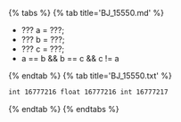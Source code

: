 {% tabs %}
{% tab title='BJ_15550.md' %}

* ??? a = ???;
* ??? b = ???;
* ??? c = ???;
* a == b && b == c && c != a

{% endtab %}
{% tab title='BJ_15550.txt' %}

```txt
int 16777216 float 16777216 int 16777217
```

{% endtab %}
{% endtabs %}
